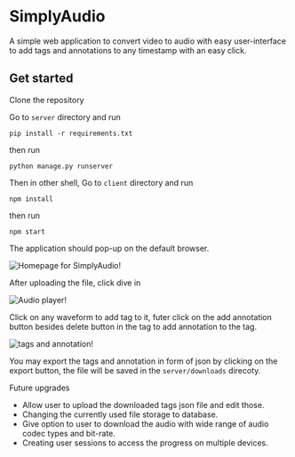 # SimplyAudio
A simple web application to convert video to audio with easy user-interface to add tags and annotations to any timestamp with an easy click.

## Get started

Clone the repository

Go to `server` directory and run

```pip install -r requirements.txt```

then run

```python manage.py runserver```

Then in other shell, Go to `client` directory and run

```npm install```

then run

```npm start```

The application should pop-up on the default browser.

![Homepage for SimplyAudio!](/assets/1.png)

After uploading the file, click dive in

![Audio player!](/assets/4.png)

Click on any waveform to add tag to it, futer click on the add annotation button besides delete button in the tag to add annotation to the tag.

![tags and annotation!](/assets/6.png)

You may export the tags and annotation in form of json by clicking on the export button, the file will be saved in the `server/downloads` direcoty.

Future upgrades

* Allow user to upload the downloaded tags json file and edit those.
* Changing the currently used file storage to database.
* Give option to user to download the audio with wide range of audio codec types and bit-rate.
* Creating user sessions to access the progress on multiple devices.
